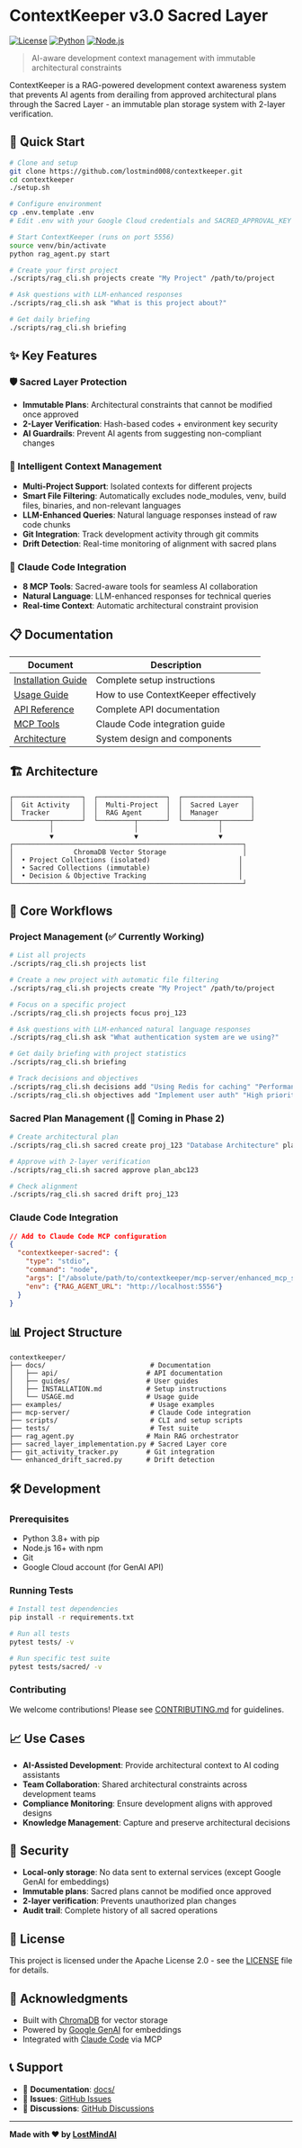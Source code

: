 # ContextKeeper v3.0 Sacred Layer

[![License](https://img.shields.io/badge/License-Apache%202.0-blue.svg)](LICENSE)
[![Python](https://img.shields.io/badge/Python-3.8%2B-blue.svg)](https://python.org)
[![Node.js](https://img.shields.io/badge/Node.js-16%2B-green.svg)](https://nodejs.org)

> AI-aware development context management with immutable architectural constraints

ContextKeeper is a RAG-powered development context awareness system that prevents AI agents from derailing from approved architectural plans through the Sacred Layer - an immutable plan storage system with 2-layer verification.

## 🚀 Quick Start

```bash
# Clone and setup
git clone https://github.com/lostmind008/contextkeeper.git
cd contextkeeper
./setup.sh

# Configure environment
cp .env.template .env
# Edit .env with your Google Cloud credentials and SACRED_APPROVAL_KEY

# Start ContextKeeper (runs on port 5556)
source venv/bin/activate
python rag_agent.py start

# Create your first project
./scripts/rag_cli.sh projects create "My Project" /path/to/project

# Ask questions with LLM-enhanced responses
./scripts/rag_cli.sh ask "What is this project about?"

# Get daily briefing
./scripts/rag_cli.sh briefing
```

## ✨ Key Features

### 🛡️ Sacred Layer Protection
- **Immutable Plans**: Architectural constraints that cannot be modified once approved
- **2-Layer Verification**: Hash-based codes + environment key security
- **AI Guardrails**: Prevent AI agents from suggesting non-compliant changes

### 🎯 Intelligent Context Management
- **Multi-Project Support**: Isolated contexts for different projects
- **Smart File Filtering**: Automatically excludes node_modules, venv, build files, binaries, and non-relevant languages
- **LLM-Enhanced Queries**: Natural language responses instead of raw code chunks
- **Git Integration**: Track development activity through git commits
- **Drift Detection**: Real-time monitoring of alignment with sacred plans

### 🔗 Claude Code Integration
- **8 MCP Tools**: Sacred-aware tools for seamless AI collaboration
- **Natural Language**: LLM-enhanced responses for technical queries
- **Real-time Context**: Automatic architectural constraint provision

## 📋 Documentation

| Document | Description |
|----------|-------------|
| [Installation Guide](docs/INSTALLATION.md) | Complete setup instructions |
| [Usage Guide](docs/USAGE.md) | How to use ContextKeeper effectively |
| [API Reference](docs/api/API_REFERENCE.md) | Complete API documentation |
| [MCP Tools](docs/api/MCP_TOOLS_REFERENCE.md) | Claude Code integration guide |
| [Architecture](docs/ARCHITECTURE.md) | System design and components |

## 🏗️ Architecture

```
┌─────────────────┐  ┌─────────────────┐  ┌─────────────────┐
│  Git Activity   │  │  Multi-Project  │  │  Sacred Layer   │
│  Tracker        │  │  RAG Agent      │  │  Manager        │
└─────────┬───────┘  └─────────┬───────┘  └─────────┬───────┘
          │                    │                    │
          ▼                    ▼                    ▼
┌─────────────────────────────────────────────────────────┐
│               ChromaDB Vector Storage                   │
│  • Project Collections (isolated)                      │
│  • Sacred Collections (immutable)                      │
│  • Decision & Objective Tracking                       │
└─────────────────────────────────────────────────────────┘
```

## 🔧 Core Workflows

### Project Management (✅ Currently Working)
```bash
# List all projects
./scripts/rag_cli.sh projects list

# Create a new project with automatic file filtering
./scripts/rag_cli.sh projects create "My Project" /path/to/project

# Focus on a specific project
./scripts/rag_cli.sh projects focus proj_123

# Ask questions with LLM-enhanced natural language responses
./scripts/rag_cli.sh ask "What authentication system are we using?"

# Get daily briefing with project statistics
./scripts/rag_cli.sh briefing

# Track decisions and objectives
./scripts/rag_cli.sh decisions add "Using Redis for caching" "Performance reasons"
./scripts/rag_cli.sh objectives add "Implement user auth" "High priority"
```

### Sacred Plan Management (🔄 Coming in Phase 2)
```bash
# Create architectural plan
./scripts/rag_cli.sh sacred create proj_123 "Database Architecture" plan.md

# Approve with 2-layer verification
./scripts/rag_cli.sh sacred approve plan_abc123

# Check alignment
./scripts/rag_cli.sh sacred drift proj_123
```

### Claude Code Integration
```json
// Add to Claude Code MCP configuration
{
  "contextkeeper-sacred": {
    "type": "stdio",
    "command": "node",
    "args": ["/absolute/path/to/contextkeeper/mcp-server/enhanced_mcp_server.js"],
    "env": {"RAG_AGENT_URL": "http://localhost:5556"}
  }
}
```

## 📊 Project Structure

```
contextkeeper/
├── docs/                          # Documentation
│   ├── api/                      # API documentation
│   ├── guides/                   # User guides
│   ├── INSTALLATION.md           # Setup instructions
│   └── USAGE.md                  # Usage guide
├── examples/                      # Usage examples
├── mcp-server/                    # Claude Code integration
├── scripts/                       # CLI and setup scripts
├── tests/                         # Test suite
├── rag_agent.py                  # Main RAG orchestrator
├── sacred_layer_implementation.py # Sacred Layer core
├── git_activity_tracker.py       # Git integration
└── enhanced_drift_sacred.py      # Drift detection
```

## 🛠️ Development

### Prerequisites
- Python 3.8+ with pip
- Node.js 16+ with npm
- Git
- Google Cloud account (for GenAI API)

### Running Tests
```bash
# Install test dependencies
pip install -r requirements.txt

# Run all tests
pytest tests/ -v

# Run specific test suite
pytest tests/sacred/ -v
```

### Contributing
We welcome contributions! Please see [CONTRIBUTING.md](docs/CONTRIBUTING.md) for guidelines.

## 📈 Use Cases

- **AI-Assisted Development**: Provide architectural context to AI coding assistants
- **Team Collaboration**: Shared architectural constraints across development teams  
- **Compliance Monitoring**: Ensure development aligns with approved designs
- **Knowledge Management**: Capture and preserve architectural decisions

## 🔐 Security

- **Local-only storage**: No data sent to external services (except Google GenAI for embeddings)
- **Immutable plans**: Sacred plans cannot be modified once approved
- **2-layer verification**: Prevents unauthorized plan changes
- **Audit trail**: Complete history of all sacred operations

## 📜 License

This project is licensed under the Apache License 2.0 - see the [LICENSE](LICENSE) file for details.

## 🙏 Acknowledgments

- Built with [ChromaDB](https://github.com/chroma-core/chroma) for vector storage
- Powered by [Google GenAI](https://ai.google.dev/) for embeddings
- Integrated with [Claude Code](https://claude.ai/code) via MCP

## 📞 Support

- 📖 **Documentation**: [docs/](docs/)
- 🐛 **Issues**: [GitHub Issues](https://github.com/lostmind008/contextkeeper/issues)
- 💬 **Discussions**: [GitHub Discussions](https://github.com/lostmind008/contextkeeper/discussions)

---

**Made with ❤️ by [LostMindAI](https://github.com/lostmind008)**